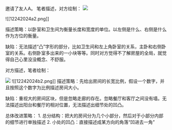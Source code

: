 邀请了友人A。
笔者描述，对方绘制：
![](https://src.leju.com/imp/imp/encrypt/nZKRnpNna2VxmG7InZmVxWpml8ptlmOaa2yZmJVnnWuWlZiXoG%2BWo6Ru_wm6540098557318845671.jpeg)


![[12242024a2.png]]

描述策略：以卧室和卫生间为衡量长度和宽度的单位。以左侧是什么、右侧是什么作为方位的衡量。

缺陷：无法描述“凸”字形的部分，比如卫生间和左上角卧室的关系，主卧和右侧卧室的关系。右侧卧室多出来的一小块等等。同时对方觉得不了解房屋的全局，就觉得自己心里没没概念、不舒服。

对方描述，笔者绘制：

![](https://p1.itc.cn/q_70/images03/20210720/826ad2a6d541484c9d5d783a162a17c3.png)
![[12242024b2.png]]
描述策略：先给出房间的长宽比例，假设一个数字，并且按照这个数字为比例描述房间大小。

缺陷：重视大的房间区块，但是忽略走廊的存在。忽略餐厅和客厅之间没有墙。无法描述出阳台和餐厅的相对位置，无法描述出细节处的凹凸。

总体改进策略：
1. 总分结构：把大的房间分为几个小部分，然后对于小部分内部的细节进行单独描述
2. 小处的凹凸：直接描述成某方向的角落“凹进去一角”
